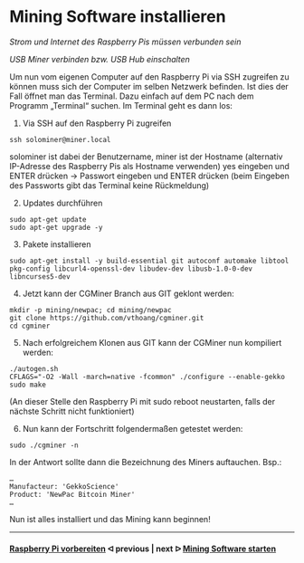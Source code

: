 # Mining Software installieren
*Strom und Internet des Raspberry Pis müssen verbunden sein*

*USB Miner verbinden bzw. USB Hub einschalten*

Um nun vom eigenen Computer auf den Raspberry Pi via SSH zugreifen zu können muss sich der Computer im selben Netzwerk befinden. Ist dies der Fall öffnet man das Terminal. Dazu einfach auf dem PC nach dem Programm „Terminal“ suchen. Im Terminal geht es dann los:
1.	Via SSH auf den Raspberry Pi zugreifen
```
ssh solominer@miner.local
```
solominer ist dabei der Benutzername, miner ist der Hostname (alternativ IP-Adresse des Raspberry Pis als Hostname verwenden)
yes eingeben und ENTER drücken -> Passwort eingeben und ENTER drücken
(beim Eingeben des Passworts gibt das Terminal keine Rückmeldung)

2.	Updates durchführen
```
sudo apt-get update 
sudo apt-get upgrade -y
```

3.	Pakete installieren
```
sudo apt-get install -y build-essential git autoconf automake libtool pkg-config libcurl4-openssl-dev libudev-dev libusb-1.0-0-dev libncurses5-dev
```
4.	Jetzt kann der CGMiner Branch aus GIT geklont werden:
```
mkdir -p mining/newpac; cd mining/newpac 
git clone https://github.com/vthoang/cgminer.git 
cd cgminer
```
5.	Nach erfolgreichem Klonen aus GIT kann der CGMiner nun kompiliert werden:
```
./autogen.sh
CFLAGS="-O2 -Wall -march=native -fcommon" ./configure --enable-gekko
sudo make
```
(An dieser Stelle den Raspberry Pi mit sudo reboot neustarten, falls der nächste Schritt nicht funktioniert)

6.	Nun kann der Fortschritt folgendermaßen getestet werden:
```
sudo ./cgminer -n
```
In der Antwort sollte dann die Bezeichnung des Miners auftauchen.
Bsp.:
```
…
Manufacteur: 'GekkoScience'
Product: 'NewPac Bitcoin Miner'
…
```

Nun ist alles installiert und das Mining kann beginnen!

---

#### [Raspberry Pi vorbereiten](/prepare_pi.md)  ᐊ  previous | next  ᐅ  [Mining Software starten](start_mining.md)
